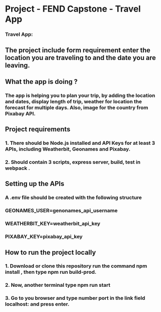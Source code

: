 # Project - FEND Capstone - Travel App
### Travel App:
## The project include form requirement enter the location you are traveling to and the date you are leaving.
## What the app is doing ?
### The app is helping you to plan your trip, by adding the location and dates, display length of trip, weather for location the forecast for multiple days. Also, image for the country from Pixabay API.
## Project requirements
### 1. There should be Node.js installed and API Keys for at least 3 APIs, including Weatherbit, Geonames and Pixabay.
### 2. Should contain 3 scripts, express server, build, test in webpack .
## Setting up the APIs
### A .env file should be created with the following structure
### GEONAMES_USER=genonames_api_username
### WEATHERBIT_KEY=weatherbit_api_key
### PIXABAY_KEY=pixabay_api_key
## How to run the project locally
### 1. Download or clone this repository run the command npm install , then type npm run build-prod.
### 2. Now, another terminal type npm run start
### 3. Go to you browser and type number port in the link field localhost: and press enter.
